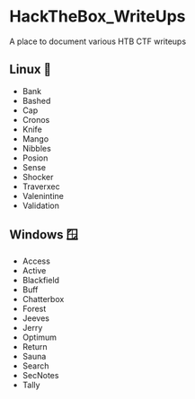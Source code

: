 # HackTheBox_WriteUps

A place to document various HTB CTF writeups

## Linux 🐧

- Bank
- Bashed
- Cap
- Cronos
- Knife
- Mango
- Nibbles
- Posion
- Sense
- Shocker
- Traverxec
- Valenintine
- Validation

## Windows 🪟

- Access
- Active
- Blackfield
- Buff
- Chatterbox
- Forest
- Jeeves
- Jerry
- Optimum
- Return
- Sauna
- Search
- SecNotes
- Tally
